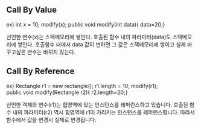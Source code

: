 ## Call By Value

ex) int x = 10; 
	modify(x);
	public void modify(int data){ data=20;}

선언한 변수(x)는 스택메모리에 쌓인다.
호출된 함수 내의 파라미터(data)도 스택메모리에 쌓인다.
호출함수 내에서 data 값이 변하면 그 값은 스택메모리에 쌓이고 실제 바꾸고싶은 변수는 바뀌지 않는다.



## Call By Reference

ex) Rectangle r1 = new rectangle();
	r1.length = 10;
	modify(r1);	  
	public void modify(Rectangle r2){ r2.length=20;}

선언한 객체의 변수(r1)는 힙영역에 있는 인스턴스를 레퍼런스하고 있습니다.
호출된 함수 내의 파라미터(r2) 역시 힙영역에 r1이 가리키는 인스턴스를 레퍼런스합니다. 따라서 함수에서 값을 변경시 실제로 변경됩니다.

